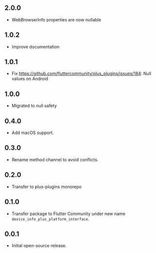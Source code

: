 ## 2.0.0

- WebBrowserInfo properties are now nullable

## 1.0.2

- Improve documentation

## 1.0.1

- Fix https://github.com/fluttercommunity/plus_plugins/issues/184: Null values on Android

## 1.0.0

- Migrated to null safety

## 0.4.0

- Add macOS support.

## 0.3.0

- Rename method channel to avoid conflicts.

## 0.2.0

- Transfer to plus-plugins monorepo

## 0.1.0

- Transfer package to Flutter Community under new name `device_info_plus_platform_interface`.

## 0.0.1

- Initial open-source release.
